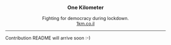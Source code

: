 <h3 align="center">One Kilometer</h3>
<p align="center">
Fighting for democracy during lockdown.<br>
<a href="https://1km.co.il">1km.co.il</a>
</p>

<hr/>

Contribution README will arrive soon :-)

